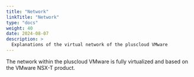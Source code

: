 ```yaml
---
title: "Network"
linkTitle: "Network"
type: "docs"
weight: 40
date: 2024-08-07
description: >
  Explanations of the virtual network of the pluscloud VMware
---
```


The network within the pluscloud VMware is fully virtualized and based on the VMware NSX-T product.
